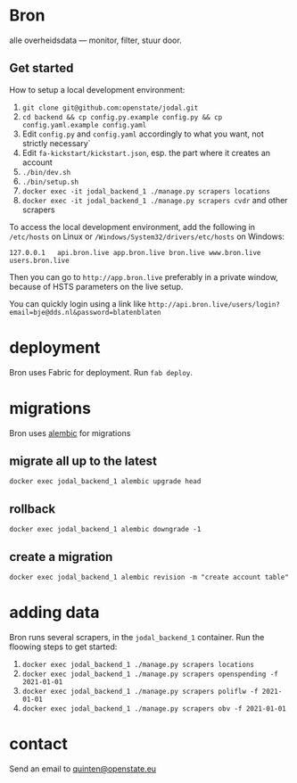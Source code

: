 # Bron

alle overheidsdata — monitor, filter, stuur door.


## Get started

How to setup a local development environment:

1. `git clone git@github.com:openstate/jodal.git`
2. `cd backend && cp config.py.example config.py && cp config.yaml.example config.yaml`
3. Edit `config.py` and `config.yaml` accordingly to what you want, not strictly necessary`
5. Edit `fa-kickstart/kickstart.json`, esp. the part where it creates an account
9. `./bin/dev.sh`
8. `./bin/setup.sh`
10. `docker exec -it jodal_backend_1 ./manage.py scrapers locations`
10. `docker exec -it jodal_backend_1 ./manage.py scrapers cvdr` and other scrapers

To access the local development environment, add the following in `/etc/hosts` on Linux or `/Windows/System32/drivers/etc/hosts` on Windows:

```
127.0.0.1	api.bron.live app.bron.live bron.live www.bron.live users.bron.live
```

Then you can go to `http://app.bron.live` preferably in a private window, because of HSTS parameters on the live setup.

You can quickly login using a link like `http://api.bron.live/users/login?email=bje@dds.nl&password=blatenblaten`

# deployment

Bron uses Fabric for deployment. Run `fab deploy`.

# migrations

Bron uses [alembic](https://alembic.sqlalchemy.org/en/latest/index.html) for migrations

## migrate all up to the latest

`docker exec jodal_backend_1 alembic upgrade head`

## rollback

`docker exec jodal_backend_1 alembic downgrade -1`

## create a migration

`docker exec jodal_backend_1 alembic revision -m "create account table"`

# adding data

Bron runs several scrapers, in the `jodal_backend_1` container. Run the floowing steps to get started:

1. `docker exec jodal_backend_1 ./manage.py scrapers locations`
2. `docker exec jodal_backend_1 ./manage.py scrapers openspending -f 2021-01-01`
3. `docker exec jodal_backend_1 ./manage.py scrapers poliflw -f 2021-01-01`
4. `docker exec jodal_backend_1 ./manage.py scrapers obv -f 2021-01-01`

# contact

Send an email to quinten@openstate.eu
